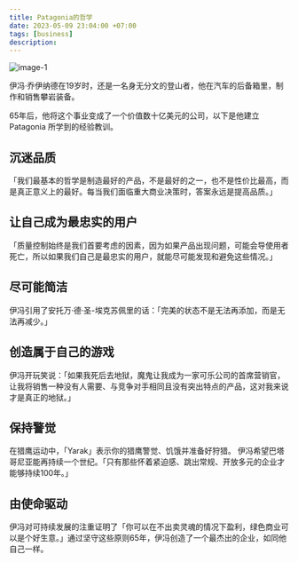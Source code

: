 ```yaml
---
title: Patagonia的哲学
date: 2023-05-09 23:04:00 +07:00
tags: [business]
description: 
---
```


![image-1](https://d07a0a97.telegraph-image-b0a.pages.dev/file/3da573c2eb39b988801b4.png)

伊冯·乔伊纳德在19岁时，还是一名身无分文的登山者，他在汽车的后备箱里，制作和销售攀岩装备。

65年后，他将这个事业变成了一个价值数十亿美元的公司，以下是他建立 Patagonia 所学到的经验教训。

## 沉迷品质

「我们最基本的哲学是制造最好的产品，不是最好的之一，也不是性价比最高，而是真正意义上的最好。每当我们面临重大商业决策时，答案永远是提高品质。」

## 让自己成为最忠实的用户

「质量控制始终是我们首要考虑的因素，因为如果产品出现问题，可能会导使用者死亡，所以如果我们自己是最忠实的用户，就能尽可能发现和避免这些情况。」

## 尽可能简洁

伊冯引用了安托万·德·圣-埃克苏佩里的话：「完美的状态不是无法再添加，而是无法再减少。」

## 创造属于自己的游戏

伊冯开玩笑说：「如果我死后去地狱，魔鬼让我成为一家可乐公司的首席营销官，让我将销售一种没有人需要、与竞争对手相同且没有突出特点的产品，这对我来说才是真正的地狱。」

## 保持警觉

在猎鹰运动中，「Yarak」表示你的猎鹰警觉、饥饿并准备好狩猎。 伊冯希望巴塔哥尼亚能再持续一个世纪。「只有那些怀着紧迫感、跳出常规、开放多元的企业才能够持续100年。」

## 由使命驱动

伊冯对可持续发展的注重证明了「你可以在不出卖灵魂的情况下盈利，绿色商业可以是个好生意。」通过坚守这些原则65年，伊冯创造了一个最杰出的企业，如同他自己一样。